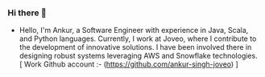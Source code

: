 ### Hi there 👋
- Hello, I'm Ankur, a Software Engineer with experience in Java, Scala, and Python languages. Currently, I work at Joveo, where I contribute to the development of innovative solutions. I have been involved there in designing robust systems leveraging AWS and Snowflake technologies. [ Work Github account :- (https://github.com/ankur-singh-joveo) ]

<!--
**ankur-singh1601/ankur-singh1601** is a ✨ _special_ ✨ repository because its `README.md` (this file) appears on your GitHub profile.

Here are some ideas to get you started:

- 🔭 I’m currently working in @joveo as Software Engineer. 
- 🌱 I’m currently learning ...
- 👯 I’m looking to collaborate on ...
- 🤔 I’m looking for help with ...
- 💬 Ask me about ...
- 📫 How to reach me: ...
- 😄 Pronouns: ...
- ⚡ Fun fact: ...
-->
